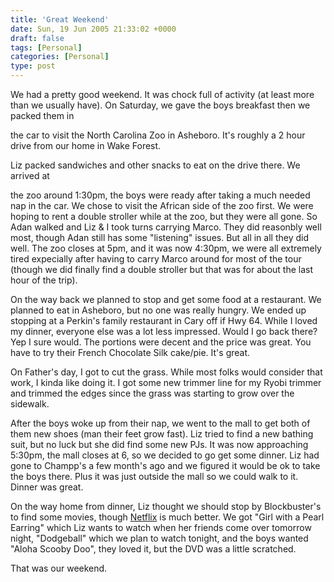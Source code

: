 ```yaml
---
title: 'Great Weekend'
date: Sun, 19 Jun 2005 21:33:02 +0000
draft: false
tags: [Personal]
categories: [Personal]
type: post
---
```


We had a pretty good weekend. It was chock full of activity (at least more than we usually have). On Saturday, we gave the boys breakfast then we packed them in

the car to visit the North Carolina Zoo in Asheboro. It's roughly a 2 hour drive from our home in Wake Forest.

Liz packed sandwiches and other snacks to eat on the drive there. We arrived at

the zoo around 1:30pm, the boys were ready after taking a much needed nap in the car. We chose to visit the African side of the zoo first. We were hoping to rent a double stroller while at the zoo, but they were all gone. So Adan walked and Liz & I took turns carrying Marco. They did reasonbly well most, though Adan still has some "listening" issues. But all in all they did well. The zoo closes at 5pm, and it was now 4:30pm, we were all extremely tired expecially after having to carry Marco around for most of the tour (though we did finally find a double stroller but that was for about the last hour of the trip).

On the way back we planned to stop and get some food at a restaurant. We planned to eat in Asheboro, but no one was really hungry. We ended up stopping at a Perkin's family restaurant in Cary off if Hwy 64. While I loved my dinner, everyone else was a lot less impressed. Would I go back there? Yep I sure would. The portions were decent and the price was great. You have to try their French Chocolate Silk cake/pie. It's great.

On Father's day, I got to cut the grass. While most folks would consider that work, I kinda like doing it. I got some new trimmer line for my Ryobi trimmer and trimmed the edges since the grass was starting to grow over the sidewalk.

After the boys woke up from their nap, we went to the mall to get both of them new shoes (man their feet grow fast). Liz tried to find a new bathing suit, but no luck but she did find some new PJs. It was now approaching 5:30pm, the mall closes at 6, so we decided to go get some dinner. Liz had gone to Champp's a few month's ago and we figured it would be ok to take the boys there. Plus it was just outside the mall so we could walk to it. Dinner was great.

On the way home from dinner, Liz thought we should stop by Blockbuster's to find some movies, though [Netflix](http://www.netflix.com) is much better. We got "Girl with a Pearl Earring" which Liz wants to watch when her friends come over tomorrow night, "Dodgeball" which we plan to watch tonight, and the boys wanted "Aloha Scooby Doo", they loved it, but the DVD was a little scratched.

That was our weekend.